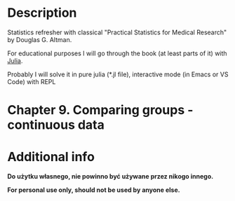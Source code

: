 # Description

Statistics refresher with classical "Practical Statistics for Medical Research" by Douglas G. Altman.

For educational purposes I will go through the book (at least parts of it) with [Julia](https://julialang.org/).

Probably I will solve it in pure julia (*.jl file), interactive mode (in Emacs or VS Code) with REPL

# Chapter 9. Comparing groups - continuous data

# Additional info

**Do użytku własnego, nie powinno być używane przez nikogo innego.**

**For personal use only, should not be used by anyone else.**
